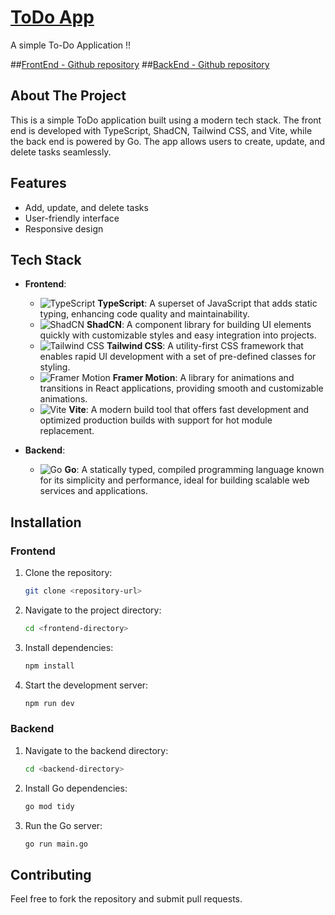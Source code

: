# [ToDo App](https://golangtodo-front.onrender.com/)

A simple To-Do Application !!

##[FrontEnd - Github repository](https://github.com/ShardenduMishra22/GoLangToDo-Front)
##[BackEnd - Github repository](https://github.com/ShardenduMishra22/GoLangToDo-Back)

## About The Project
This is a simple ToDo application built using a modern tech stack. The front end is developed with TypeScript, ShadCN, Tailwind CSS, and Vite, while the back end is powered by Go. The app allows users to create, update, and delete tasks seamlessly.

## Features
- Add, update, and delete tasks
- User-friendly interface
- Responsive design

## Tech Stack

- **Frontend**:
  - ![TypeScript](https://img.shields.io/badge/TypeScript-007ACC?style=flat&logo=typescript&logoColor=white)
    **TypeScript**: A superset of JavaScript that adds static typing, enhancing code quality and maintainability.
  - ![ShadCN](https://img.shields.io/badge/ShadCN-4A5568?style=flat&logo=vue.js&logoColor=white)
    **ShadCN**: A component library for building UI elements quickly with customizable styles and easy integration into projects.
  - ![Tailwind CSS](https://img.shields.io/badge/Tailwind%20CSS-06B6D4?style=flat&logo=tailwind-css&logoColor=white)
    **Tailwind CSS**: A utility-first CSS framework that enables rapid UI development with a set of pre-defined classes for styling.
  - ![Framer Motion](https://img.shields.io/badge/Framer%20Motion-000000?style=flat&logo=framer&logoColor=white)
    **Framer Motion**: A library for animations and transitions in React applications, providing smooth and customizable animations.
  - ![Vite](https://img.shields.io/badge/Vite-646CFF?style=flat&logo=vite&logoColor=white)
    **Vite**: A modern build tool that offers fast development and optimized production builds with support for hot module replacement.

- **Backend**:
  - ![Go](https://img.shields.io/badge/Go-00ADD8?style=flat&logo=go&logoColor=white)
    **Go**: A statically typed, compiled programming language known for its simplicity and performance, ideal for building scalable web services and applications.

## Installation

### Frontend
1. Clone the repository:
   ```bash
   git clone <repository-url>
   ```
2. Navigate to the project directory:
   ```bash
   cd <frontend-directory>
   ```
3. Install dependencies:
   ```bash
   npm install
   ```
4. Start the development server:
   ```bash
   npm run dev
   ```

### Backend
1. Navigate to the backend directory:
   ```bash
   cd <backend-directory>
   ```
2. Install Go dependencies:
   ```bash
   go mod tidy
   ```
3. Run the Go server:
   ```bash
   go run main.go
   ```

## Contributing
Feel free to fork the repository and submit pull requests.

